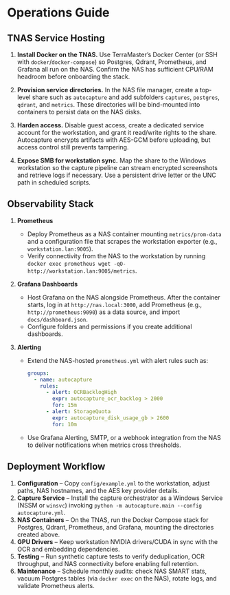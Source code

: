 # Operations Guide

## TNAS Service Hosting

1. **Install Docker on the TNAS.** Use TerraMaster’s Docker Center (or SSH with
   `docker`/`docker-compose`) so Postgres, Qdrant, Prometheus, and Grafana all
   run on the NAS. Confirm the NAS has sufficient CPU/RAM headroom before
   onboarding the stack.

2. **Provision service directories.** In the NAS file manager, create a
   top-level share such as `autocapture` and add subfolders `captures`,
   `postgres`, `qdrant`, and `metrics`. These directories will be bind-mounted
   into containers to persist data on the NAS disks.

3. **Harden access.** Disable guest access, create a dedicated service account
   for the workstation, and grant it read/write rights to the share. Autocapture
   encrypts artifacts with AES-GCM before uploading, but access control still
   prevents tampering.

4. **Expose SMB for workstation sync.** Map the share to the Windows
   workstation so the capture pipeline can stream encrypted screenshots and
   retrieve logs if necessary. Use a persistent drive letter or the UNC path in
   scheduled scripts.

## Observability Stack

1. **Prometheus**
   - Deploy Prometheus as a NAS container mounting `metrics/prom-data` and a
     configuration file that scrapes the workstation exporter (e.g.,
     `workstation.lan:9005`).
   - Verify connectivity from the NAS to the workstation by running
     `docker exec prometheus wget -qO- http://workstation.lan:9005/metrics`.

2. **Grafana Dashboards**
   - Host Grafana on the NAS alongside Prometheus. After the container starts,
     log in at `http://nas.local:3000`, add Prometheus (e.g.,
     `http://prometheus:9090`) as a data source, and import
     `docs/dashboard.json`.
   - Configure folders and permissions if you create additional dashboards.

3. **Alerting**
   - Extend the NAS-hosted `prometheus.yml` with alert rules such as:
     ```yaml
     groups:
       - name: autocapture
         rules:
           - alert: OCRBacklogHigh
             expr: autocapture_ocr_backlog > 2000
             for: 15m
           - alert: StorageQuota
             expr: autocapture_disk_usage_gb > 2600
             for: 10m
     ```
   - Use Grafana Alerting, SMTP, or a webhook integration from the NAS to
     deliver notifications when metrics cross thresholds.

## Deployment Workflow

1. **Configuration** – Copy `config/example.yml` to the workstation, adjust
   paths, NAS hostnames, and the AES key provider details.
2. **Capture Service** – Install the capture orchestrator as a Windows Service
   (NSSM or `winsvc`) invoking `python -m autocapture.main --config
   autocapture.yml`.
3. **NAS Containers** – On the TNAS, run the Docker Compose stack for Postgres,
   Qdrant, Prometheus, and Grafana, mounting the directories created above.
4. **GPU Drivers** – Keep workstation NVIDIA drivers/CUDA in sync with the OCR
   and embedding dependencies.
5. **Testing** – Run synthetic capture tests to verify deduplication, OCR
   throughput, and NAS connectivity before enabling full retention.
6. **Maintenance** – Schedule monthly audits: check NAS SMART stats, vacuum
   Postgres tables (via `docker exec` on the NAS), rotate logs, and validate
   Prometheus alerts.
